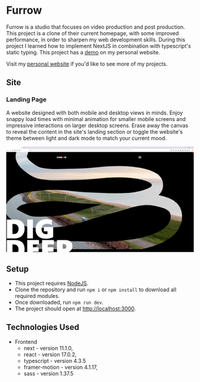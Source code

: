 # Furrow

Furrow is a studio that focuses on video production and post production. This project is a clone of their current homepage, with some improved performance, in order to sharpen my web development skills. During this project I learned how to implement NextJS in combination with typescript's static typing. This project has a [demo](https://luisvilla.xyz/projects/nike/demo) on my personal website.

Visit my [personal website](https://luisvilla.xyz) if you'd like to see more of my projects.

## Site

### Landing Page

A website designed with both mobile and desktop views in minds. Enjoy snappy load times with minimal animation for smaller mobile screens and impressive interactions on larger desktop screens. Erase away the canvas to reveal the content in the site's landing section or toggle the website's theme between light and dark mode to match your current mood.

![Home Page Screenshot](./client/public/desktop.jpg)

## Setup

- This project requires [NodeJS](https://nodejs.org/en/).
- Clone the repository and run `npm i` or `npm install` to download all required modules.
- Once downloaded, run `npm run dev`.
- The project should open at [http://localhost:3000](http://localhost:3000).

## Technologies Used

- Frontend
  - next - version 11.1.0,
  - react - version 17.0.2,
  - typescript - version 4.3.5
  - framer-motion - version 4.1.17,
  - sass - version 1.37.5
